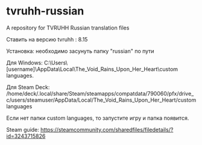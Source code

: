 # tvruhh-russian
A repository for TVRUHH Russian translation files	

Ставить на версию tvruhh : 8.15

Установка: необходимо засунуть папку "russian" по пути 

Для Windows: C:\Users\\[username]\AppData\Local\The_Void_Rains_Upon_Her_Heart\custom languages.

Для Steam Deck: /home/deck/.local/share/Steam/steamapps/compatdata/790060/pfx/drive_c/users/steamuser/AppData/Local/The_Void_Rains_Upon_Her_Heart/custom languages

Если нет папки custom languages, то запустите игру и папка появится.

Steam guide: https://steamcommunity.com/sharedfiles/filedetails/?id=3243715826                                                                 

